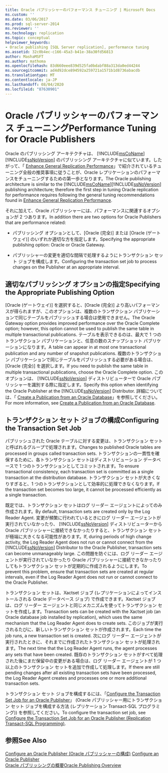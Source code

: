 ```yaml
---
title: Oracle パブリッシャーのパフォーマンス チューニング | Microsoft Docs
ms.custom: ''
ms.date: 03/06/2017
ms.prod: sql-server-2014
ms.reviewer: ''
ms.technology: replication
ms.topic: conceptual
helpviewer_keywords:
- Oracle publishing [SQL Server replication], performance tuning
ms.assetid: 32c0b4ec-c166-45a3-b41e-38a30fd56813
author: MashaMSFT
ms.author: mathoma
ms.openlocfilehash: 83d660eee839d525fa0bdabf88a313da0ed44244
ms.sourcegitcommit: ad4d92dce894592a259721a1571b1d8736abacdb
ms.translationtype: MT
ms.contentlocale: ja-JP
ms.lasthandoff: 08/04/2020
ms.locfileid: "87630901"
---
```

# <a name="performance-tuning-for-oracle-publishers"></a><span data-ttu-id="00935-102">Oracle パブリッシャーのパフォーマンス チューニング</span><span class="sxs-lookup"><span data-stu-id="00935-102">Performance Tuning for Oracle Publishers</span></span>
  <span data-ttu-id="00935-103">Oracle のパブリッシング アーキテクチャは、 [!INCLUDE[msCoName](../../../includes/msconame-md.md)][!INCLUDE[ssNoVersion](../../../includes/ssnoversion-md.md)] のパブリッシング アーキテクチャに似ています。したがって、「 [Enhance General Replication Performance](../administration/enhance-general-replication-performance.md)」で紹介されているチューニング全般の推奨事項に従うことが、Oracle レプリケーションのパフォーマンスをチューニングするための第一歩となります。</span><span class="sxs-lookup"><span data-stu-id="00935-103">The Oracle publishing architecture is similar to the [!INCLUDE[msCoName](../../../includes/msconame-md.md)][!INCLUDE[ssNoVersion](../../../includes/ssnoversion-md.md)] publishing architecture; therefore the first step in tuning Oracle replication for performance requires following the general tuning recommendations found in [Enhance General Replication Performance](../administration/enhance-general-replication-performance.md).</span></span>  
  
 <span data-ttu-id="00935-104">それに加えて、Oracle パブリッシャーには、パフォーマンスに関連するオプションが 2 つあります。</span><span class="sxs-lookup"><span data-stu-id="00935-104">In addition there are two options for Oracle Publishers that are performance related:</span></span>  
  
-   <span data-ttu-id="00935-105">パブリッシング オプションとして、[Oracle (完全)] または [Oracle (ゲートウェイ)] のいずれか適切な方を指定します。</span><span class="sxs-lookup"><span data-stu-id="00935-105">Specifying the appropriate publishing option: Oracle or Oracle Gateway.</span></span>  
  
-   <span data-ttu-id="00935-106">パブリッシャーの変更を適切な間隔で処理するようにトランザクション セット ジョブを構成します。</span><span class="sxs-lookup"><span data-stu-id="00935-106">Configuring the transaction set job to process changes on the Publisher at an appropriate interval.</span></span>  
  
## <a name="specifying-the-appropriate-publishing-option"></a><span data-ttu-id="00935-107">適切なパブリッシング オプションの指定</span><span class="sxs-lookup"><span data-stu-id="00935-107">Specifying the Appropriate Publishing Option</span></span>  
 <span data-ttu-id="00935-108">[Oracle (ゲートウェイ)] を選択すると、[Oracle (完全)] より高いパフォーマンスが得られますが、このオプションは、複数のトランザクション パブリケーションで同じテーブルをパブリッシュする場合は使用できません。</span><span class="sxs-lookup"><span data-stu-id="00935-108">The Oracle Gateway option provides improved performance over the Oracle Complete option; however, this option cannot be used to publish the same table in multiple transactional publications.</span></span> <span data-ttu-id="00935-109">テーブルを表示できるのは、最大で 1 つのトランザクション パブリケーションと、任意の数のスナップショット パブリケーションになります。</span><span class="sxs-lookup"><span data-stu-id="00935-109">A table can appear in at most one transactional publication and any number of snapshot publications.</span></span> <span data-ttu-id="00935-110">複数のトランザクション パブリケーションで同じテーブルをパブリッシュする必要がある場合は、[Oracle (完全)] を選択します。</span><span class="sxs-lookup"><span data-stu-id="00935-110">If you need to publish the same table in multiple transactional publications, choose the Oracle Complete option.</span></span> <span data-ttu-id="00935-111">このオプションは、 [!INCLUDE[ssNoVersion](../../../includes/ssnoversion-md.md)] ディストリビューターで Oracle パブリッシャーを識別する際に指定します。</span><span class="sxs-lookup"><span data-stu-id="00935-111">Specify this option when identifying the Oracle Publisher at the [!INCLUDE[ssNoVersion](../../../includes/ssnoversion-md.md)] Distributor.</span></span> <span data-ttu-id="00935-112">詳細については、「 [Create a Publication from an Oracle Database](../publish/create-a-publication-from-an-oracle-database.md)」を参照してください。</span><span class="sxs-lookup"><span data-stu-id="00935-112">For more information, see [Create a Publication from an Oracle Database](../publish/create-a-publication-from-an-oracle-database.md).</span></span>  
  
## <a name="configuring-the-transaction-set-job"></a><span data-ttu-id="00935-113">トランザクション セット ジョブの構成</span><span class="sxs-lookup"><span data-stu-id="00935-113">Configuring the Transaction Set Job</span></span>  
 <span data-ttu-id="00935-114">パブリッシュされた Oracle テーブルに対する変更は、トランザクション セットと呼ばれるグループで処理されます。</span><span class="sxs-lookup"><span data-stu-id="00935-114">Changes to published Oracle tables are processed in groups called transaction sets.</span></span> <span data-ttu-id="00935-115">トランザクションの一貫性を確保するために、各トランザクション セットはディストリビューション データベースで 1 つのトランザクションとしてコミットされます。</span><span class="sxs-lookup"><span data-stu-id="00935-115">To ensure transactional consistency, each transaction set is committed as a single transaction at the distribution database.</span></span> <span data-ttu-id="00935-116">トランザクション セットが大きくなりすぎると、1 つのトランザクションとして効率的に処理できなくなります。</span><span class="sxs-lookup"><span data-stu-id="00935-116">If the transaction set becomes too large, it cannot be processed efficiently as a single transaction.</span></span>  
  
 <span data-ttu-id="00935-117">既定では、トランザクション セットはログ リーダー エージェントによってのみ作成されます。</span><span class="sxs-lookup"><span data-stu-id="00935-117">By default, transaction sets are created only by the Log Reader Agent.</span></span> <span data-ttu-id="00935-118">変更が頻繁に行われているときにログ リーダー エージェントが実行されていなかったり、 [!INCLUDE[ssNoVersion](../../../includes/ssnoversion-md.md)] ディストリビューターから Oracle パブリッシャーに接続できなかったりすると、トランザクション セットが極端に大きくなる可能性があります。</span><span class="sxs-lookup"><span data-stu-id="00935-118">If, during periods of high change activity, the Log Reader Agent does not run or cannot connect from the [!INCLUDE[ssNoVersion](../../../includes/ssnoversion-md.md)] Distributor to the Oracle Publisher, transaction sets can become unmanageably large.</span></span> <span data-ttu-id="00935-119">この問題を防ぐには、ログ リーダー エージェントが実行されていなかったり Oracle パブリッシャーに接続できなかったりしてもトランザクション セットが定期的に作成されるようにします。</span><span class="sxs-lookup"><span data-stu-id="00935-119">To prevent this problem, ensure that transaction sets are created at regular intervals, even if the Log Reader Agent does not run or cannot connect to the Oracle Publisher.</span></span>  
  
 <span data-ttu-id="00935-120">トランザクション セットは、Xactset ジョブ (レプリケーションによってインストールされる Oracle データベース ジョブ) で作成できます。Xactset ジョブは、ログ リーダー エージェントと同じメカニズムを使ってトランザクション セットを作成します。</span><span class="sxs-lookup"><span data-stu-id="00935-120">Transaction sets can be created with the Xactset job (an Oracle database job installed by replication), which uses the same mechanism that the Log Reader Agent does to create sets.</span></span> <span data-ttu-id="00935-121">このジョブが実行されるたびに、新しいトランザクション セットが作成されます。</span><span class="sxs-lookup"><span data-stu-id="00935-121">Each time the job runs, a new transaction set is created.</span></span> <span data-ttu-id="00935-122">次にログ リーダー エージェントが実行されたときに、それまでに作成されたトランザクション セットが処理されます。</span><span class="sxs-lookup"><span data-stu-id="00935-122">The next time that the Log Reader Agent runs, the agent processes any sets that have been created.</span></span> <span data-ttu-id="00935-123">既存のトランザクション セットがすべて処理された後にまだ保留中の変更がある場合は、ログ リーダー エージェントが 1 つ以上のトランザクション セットを追加で作成して処理します。</span><span class="sxs-lookup"><span data-stu-id="00935-123">If there are still pending changes after all existing transaction sets have been processed, the Log Reader Agent creates and processes one or more additional transaction sets.</span></span>  
  
 <span data-ttu-id="00935-124">トランザクション セット ジョブを構成するには、「[Configure the Transaction Set Job for an Oracle Publisher](../administration/configure-the-transaction-set-job-for-an-oracle-publisher.md)」 (Oracle パブリッシャー用にトランザクション セット ジョブを構成する方法 (レプリケーション Transact-SQL プログラミング)) を参照してください。</span><span class="sxs-lookup"><span data-stu-id="00935-124">To configure the transaction set job, see [Configure the Transaction Set Job for an Oracle Publisher &#40;Replication Transact-SQL Programming&#41;](../administration/configure-the-transaction-set-job-for-an-oracle-publisher.md).</span></span>  
  
## <a name="see-also"></a><span data-ttu-id="00935-125">参照</span><span class="sxs-lookup"><span data-stu-id="00935-125">See Also</span></span>  
 <span data-ttu-id="00935-126">[Configure an Oracle Publisher (Oracle パブリッシャーの構成)](configure-an-oracle-publisher.md) </span><span class="sxs-lookup"><span data-stu-id="00935-126">[Configure an Oracle Publisher](configure-an-oracle-publisher.md) </span></span>  
 [<span data-ttu-id="00935-127">Oracle パブリッシングの概要</span><span class="sxs-lookup"><span data-stu-id="00935-127">Oracle Publishing Overview</span></span>](oracle-publishing-overview.md)  
  
  
